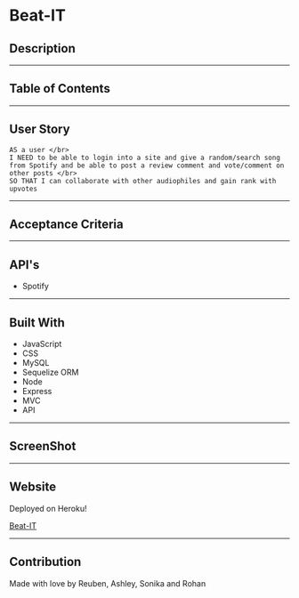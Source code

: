 # Beat-IT

## Description

---

## Table of Contents


---

## User Story
```
AS a user </br>
I NEED to be able to login into a site and give a random/search song from Spotify and be able to post a review comment and vote/comment on other posts </br>
SO THAT I can collaborate with other audiophiles and gain rank with upvotes
```

---

## Acceptance Criteria

---

## API's
* Spotify

---

## Built With
* JavaScript
* CSS
* MySQL
* Sequelize ORM
* Node
* Express
* MVC
* API

---

## ScreenShot


---

## Website 
Deployed on Heroku!

[Beat-IT](https://beatit-music-app.herokuapp.com/)

---

## Contribution
Made with love by Reuben, Ashley, Sonika and Rohan 


